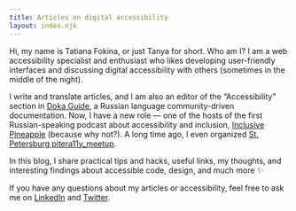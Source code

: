 ```yaml
---
title: Articles on digital accessibility
layout: index.njk
---
```

Hi, my name is Tatiana Fokina, or just Tanya for short. Who am I? I am a web accessibility specialist and enthusiast who likes developing user-friendly interfaces and discussing digital accessibility with others (sometimes in the middle of the night).

I write and translate articles, and I am also an editor of the “Accessibility” section in [Doka Guide]({{links.public.doka}}), a Russian language community-driven documentation. Now, I have a new role — one of the hosts of the first Russian-speaking podcast about accessibility and inclusion, [Inclusive Pineapple]({{links.social.pineapple}}) (because why not?). A long time ago, I even organized [St. Petersburg pitera11y_meetup]({{links.public.pitera11y}}).

In this blog, I share practical tips and hacks, useful links, my thoughts, and interesting findings about accessible code, design, and much more ✨

If you have any questions about my articles or accessibility, feel free to ask me on [LinkedIn]({{links.social.linkedin}}) and [Twitter]({{links.social.twitter}}).
